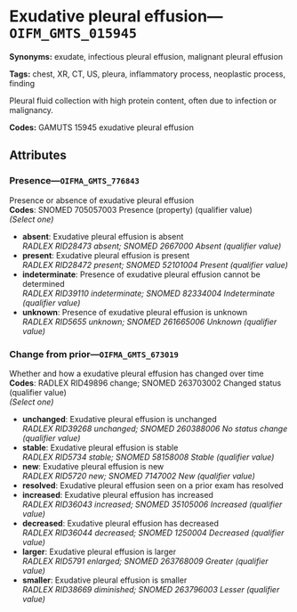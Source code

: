 # Exudative pleural effusion—`OIFM_GMTS_015945`

**Synonyms:** exudate, infectious pleural effusion, malignant pleural effusion

**Tags:** chest, XR, CT, US, pleura, inflammatory process, neoplastic process, finding

Pleural fluid collection with high protein content, often due to infection or malignancy.

**Codes:** GAMUTS 15945 exudative pleural effusion

## Attributes

### Presence—`OIFMA_GMTS_776843`

Presence or absence of exudative pleural effusion  
**Codes**: SNOMED 705057003 Presence (property) (qualifier value)  
*(Select one)*

- **absent**: Exudative pleural effusion is absent  
_RADLEX RID28473 absent; SNOMED 2667000 Absent (qualifier value)_
- **present**: Exudative pleural effusion is present  
_RADLEX RID28472 present; SNOMED 52101004 Present (qualifier value)_
- **indeterminate**: Presence of exudative pleural effusion cannot be determined  
_RADLEX RID39110 indeterminate; SNOMED 82334004 Indeterminate (qualifier value)_
- **unknown**: Presence of exudative pleural effusion is unknown  
_RADLEX RID5655 unknown; SNOMED 261665006 Unknown (qualifier value)_

### Change from prior—`OIFMA_GMTS_673019`

Whether and how a exudative pleural effusion has changed over time  
**Codes**: RADLEX RID49896 change; SNOMED 263703002 Changed status (qualifier value)  
*(Select one)*

- **unchanged**: Exudative pleural effusion is unchanged  
_RADLEX RID39268 unchanged; SNOMED 260388006 No status change (qualifier value)_
- **stable**: Exudative pleural effusion is stable  
_RADLEX RID5734 stable; SNOMED 58158008 Stable (qualifier value)_
- **new**: Exudative pleural effusion is new  
_RADLEX RID5720 new; SNOMED 7147002 New (qualifier value)_
- **resolved**: Exudative pleural effusion seen on a prior exam has resolved  
- **increased**: Exudative pleural effusion has increased  
_RADLEX RID36043 increased; SNOMED 35105006 Increased (qualifier value)_
- **decreased**: Exudative pleural effusion has decreased  
_RADLEX RID36044 decreased; SNOMED 1250004 Decreased (qualifier value)_
- **larger**: Exudative pleural effusion is larger  
_RADLEX RID5791 enlarged; SNOMED 263768009 Greater (qualifier value)_
- **smaller**: Exudative pleural effusion is smaller  
_RADLEX RID38669 diminished; SNOMED 263796003 Lesser (qualifier value)_